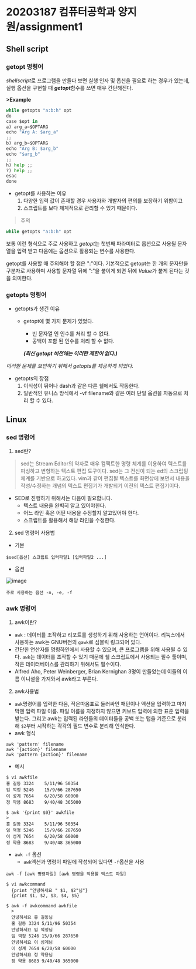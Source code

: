 # 20203187 컴퓨터공학과 양지원/assignment1

## Shell script
### getopt 명령어

*shellscript*로 프로그램을 만들다 보면 실행 인자 및 옵션을 필요로 하는 경우가 있는데, 실행 옵션을 구현할 때 ***getopt***함수를 쓰면 매우 간단해진다.

**>Example**

```python
while getopts "a:b:h" opt
do
case $opt in
a) arg_a=$OPTARG
echo "Arg A: $arg_a"
;;
b) arg_b=$OPTARG
echo "Arg B: $arg_b"
echo "$arg_b"
;;
h) help ;;
?) help ;;
esac
done
```

* getopt를 사용하는 이유
  1)  다양한 입력 값이 존재할 경우 사용자와 개발자의 편의를 보장하기 위함이고
  2)  스크립트를 보다 체계적으로 관리할 수 있기 때문이다.

> 주의
```python
while getopts "a:b:h" opt
```
보통 이런 형식으로 주로 사용하고 *getopt*는 첫번째 파라미터로 옵션으로 사용될 문자열을 입력 받고 다음에는 옵션으로 활용되는 변수를 사용한다.

getopt를 사용할 때 주의해야 할 점은 ":"이다. 기본적으로 getopt는 한 개의 문자만을 구분자로 사용하며 사용할 문자열 뒤에 ":"을 붙이게 되면 뒤에 *Value*가 붙게 된다는 것을 의미한다.

### getopts 명령어
* getopts가 생긴 이유
  * getopt에 몇 가지 문제가 있었다.
    * 빈 문자열 인 인수를 처리 할 수 없다.
    * 공백이 포함 된 인수를 처리 할 수 없다.

    ***(최신 getopt 버전에는 이러한 제한이 없다.)***

*이러한 문제를 보안하기 위해서 getopts를 제공하게 되었다.*

* getopts의 장점
  1) 이식성이 뛰어나 dash과 같은 다른 쉘에서도 작동한다.
  2) 일반적인 유니스 방식에서 -vf filename와 같은 여러 단일 옵션을 자동으로 처리 할 수 있다.

## Linux
### sed 명령어
1) sed란?

  > sed는 Stream Editor의 약자로 매우 컴팩트한 명령 체계를 이용하여
텍스트를 파싱하고 변형하는 텍스트 편집 도구이다.
sed는 그 전신이 되는 ed의 스크립팅 체계를 기반으로 하고있다.
vim과 같이 편집될 텍스트를 화면상에 보면서 내용을 작성/수정하는 개념의 텍스트 편집기가 개발되기 이전의 텍스트 편집기이다.

* SED로 진행하기 위해서는 다음이 필요합니다.
  * 텍스트 내용을 완벽히 알고 있어야한다.
  * 어느 라인 혹은 어떤 내용을 수정할지 알고있어야 한다.
  * 스크립트를 활용해서 해당 라인을 수정한다.


2) sed 명령어 사용법

  * 기본

  ```
  $sed[옵션] 스크립트 입력파일1 [입력파일2 ...]
  ```

  * 옵션

![image](https://user-images.githubusercontent.com/66530743/142617706-1fa31b1e-5bf4-47d8-8908-239c44fbba82.png)

   ```
  주로 사용하는 옵션 -n, -e, -f
  ```


### awk 명령어
1) awk이란?
  * ``` awk ``` : 데이터를 조작하고 리포트를 생성하기 위해 사용하는 언어이다. 리눅스에서 사용하는 awk는 GNU버전의 ```gawk```로 심볼릭 링크되어 있다.
  * 간단한 연산자를 명령하인에서 사용할 수 있으며, 큰 프로그램을 위해 사용될 수 있다. ```awk```는 데이터를 조작할 수 있기 때문에 쉘 스크립트에서 사용되는 필수 툴이며, 작은 데이터베이스를 관리하기 위해서도 필수이다.
  * Alfred Aho, Peter Weinberger, Brian Kernighan 3명이 만들었는데 이들의 이름 이니셜을 가져와서 awk라고 부른다.

2) awk사용법
* ```awk```명령어를 입력한 다음, 작은따옴표로 둘러싸인 패턴이나 액션을 입력하고 마지막엔 입력 파일 이름. 파일 이름을 지정하지 않으면 키보드 입력에 의한 표준 입력을 받는다. 그리고 awk는 입력된 라인들의 데이터들을 공백 또는 탭을 기준으로 분리해 ```$2```부터 시작하는 각각의 필드 변수로 분리해 인식한다.
* awk 형식
```
awk 'pattern' filename
awk '{action}' filename
awk 'pattern {action}' filename
```

* 예시
```
$ vi awkfile  
홍 길동 3324    5/11/96 50354  
임 꺽정 5246    15/9/66 287650  
이 성계 7654    6/20/58 60000  
정 약용 8683    9/40/48 365000 
```
```
$ awk '{print $0}' awkfile
>
홍 길동 3324    5/11/96 50354  
임 꺽정 5246    15/9/66 287650  
이 성계 7654    6/20/58 60000  
정 약용 8683    9/40/48 365000
```
* ```awk -f``` 옵션
  * ```awk```액션과 명령이 파일에 작성되어 있다면 ```-f```옵션을 사용
```
awk -f [awk 명령파일] [awk 명령을 적용할 텍스트 파일]
```
```
$ vi awkcommand 
  {print "안녕하세요 " $1, $2"님"}
  {print $1, $2, $3, $4, $5}
```
```
$ awk -f awkcommand awkfile
  > 
  안녕하세요 홍 길동님
  홍 길동 3324 5/11/96 50354
  안녕하세요 임 꺽정님
  임 꺽정 5246 15/9/66 287650
  안녕하세요 이 성계님
  이 성계 7654 6/20/58 60000
  안녕하세요 정 약용님
  정 약용 8683 9/40/48 365000
```
